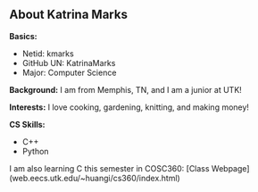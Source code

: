 ## About Katrina Marks ##

**Basics:**

- Netid: kmarks
- GitHub UN: KatrinaMarks
- Major: Computer Science

**Background:** I am from Memphis, TN, and I am a junior at UTK!

**Interests:** I love cooking, gardening, knitting, and making money!

**CS Skills:** 

- C++
- Python

I am also learning C this semester in COSC360: [Class Webpage] (web.eecs.utk.edu/~huangi/cs360/index.html)
